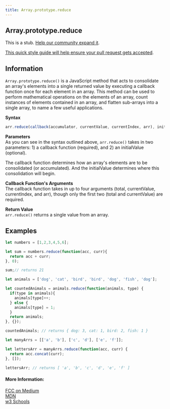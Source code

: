 ```yaml
---
title: Array.prototype.reduce
---
```

## Array.prototype.reduce

This is a stub. <a href='https://github.com/freecodecamp/guides/tree/master/src/pages/javascript/standard-objects/array/array-prototype-reduce/index.md' target='_blank' rel='nofollow'>Help our community expand it</a>.

<a href='https://github.com/freecodecamp/guides/blob/master/README.md' target='_blank' rel='nofollow'>This quick style guide will help ensure your pull request gets accepted</a>.

<!-- The article goes here, in GitHub-flavored Markdown. Feel free to add YouTube videos, images, and CodePen/JSBin embeds  -->
## Information
`Array.prototype.reduce()` is a JavaScript method that acts to consolidate an array's elements into a single returned value by executing a callback function once for each element in an array. This method can be used to perform mathematical operations on the elements of an array, count instances of elements contained in an array, and flatten sub-arrays into a single array, to name a few useful applications.

**Syntax**
```js
arr.reduce(callback(accumulator, currentValue, currentIndex, arr), initialValue)
```
**Parameters**
<br />
As you can see in the syntax outlined above, `arr.reduce()` takes in two parameters: 1) a callback function (required), and 2) an initialValue (optional).

The callback function determines how an array's elements are to be consolidated (or accumulated). And the initialValue determines where this consolidation will begin.

**Callback Function's Arguments**
<br />
The callback function takes in up to four arguments (total, currentValue, currentIndex, and arr), though only the first two (total and currentValue) are required.

**Return Value**
<br />
`arr.reduce()` returns a single value from an array.

## Examples

```js
let numbers = [1,2,3,4,5,6];

let sum = numbers.reduce(function(acc, curr){
  return acc + curr;
}, 0); 

sum;// returns 21
```

```js
let animals = ['dog', 'cat', 'bird', 'bird', 'dog', 'fish', 'dog'];

let countedAnimals = animals.reduce(function(animals, type) {
  if(type in animals){
    animals[type]++;
  } else {
    animals[type] = 1;
  }
  return animals;
}, {});

countedAnimals; // returns { dog: 3, cat: 1, bird: 2, fish: 1 }
```

```js
let manyArrs = [['a', 'b'], ['c', 'd'], ['e', 'f']];

let lettersArr = manyArrs.reduce(function(acc, curr) {
  return acc.concat(curr);
}, []);

lettersArr; // returns [ 'a', 'b', 'c', 'd', 'e', 'f' ]
```

#### More Information:
<!-- Please add any articles you think might be helpful to read before writing the article -->
<a href="https://medium.freecodecamp.org/reduce-f47a7da511a9">FCC on Medium</a><br />
<a href="https://developer.mozilla.org/en-US/docs/Web/JavaScript/Reference/Global_Objects/Array/Reduce?v=a">MDN</a><br />
<a href="https://www.w3schools.com/jsref/jsref_reduce.asp">w3 Schools</a>


